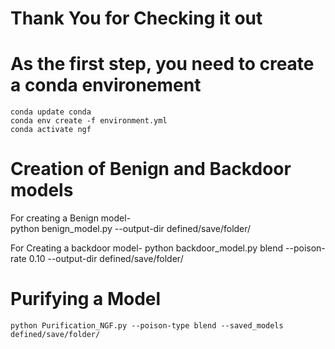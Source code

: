 # Thank You for Checking it out 

# As the first step, you need to create a conda environement
	conda update conda
	conda env create -f environment.yml
	conda activate ngf 

# Creation of Benign and Backdoor models
For creating a Benign model-  
	python benign_model.py --output-dir defined/save/folder/ 

For Creating a backdoor model-
	python backdoor_model.py blend --poison-rate 0.10 --output-dir defined/save/folder/ 


# Purifying a Model
	python Purification_NGF.py --poison-type blend --saved_models defined/save/folder/
